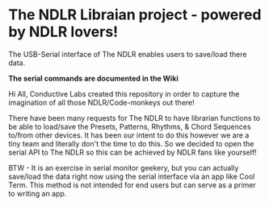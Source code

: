 # The NDLR Libraian project - powered by NDLR lovers!
The USB-Serial interface of The NDLR enables users to save/load there data.

**The serial commands are documented in the Wiki**
 
Hi All,
Conductive Labs created this repository in order to capture the imagination of all those NDLR/Code-monkeys out there!

There have been many requests for The NDLR to have librarian functions to be able to load/save the Presets, Patterns, Rhythms, & Chord Sequences to/from other devices. It has been our intent to do this however we are a tiny team and literally don't the time to do this.  So we decided to open the serial API to The NDLR so this can be achieved by NDLR fans like yourself!

BTW - It is an exercise in serial monitor geekery, but you can actually save/load the data right now using the serial interface via an app like Cool Term.  This method is not intended for end users but can serve as a primer to writing an app.
